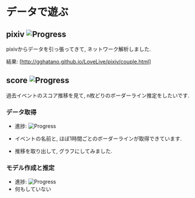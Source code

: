 データで遊ぶ
====

## pixiv ![Progress](http://progressed.io/bar/100)

pixivからデータを引っ張ってきて, ネットワーク解析しました. 

結果: [http://gghatano.github.io/LoveLive/pixiv/couple.html]


## score ![Progress](http://progressed.io/bar/50)

過去イベントのスコア推移を見て, n枚どりのボーダーライン推定をしたいです. 

### データ取得

* 進捗: ![Progress](http://progressed.io/bar/100)

 * イベントの名前と, ほぼ1時間ごとのボーダーラインが取得できています.
 * 推移を取り出して, グラフにしてみました. 


### モデル作成と推定

* 進捗: ![Progress](http://progressed.io/bar/0)
 * 何もしていない
